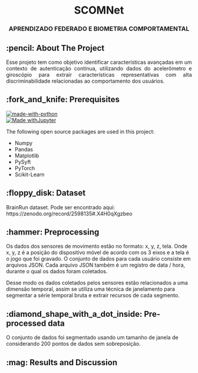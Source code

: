 <h1 align="center"> SCOMNet </h1>
<h3 align="center"> APRENDIZADO FEDERADO E BIOMETRIA COMPORTAMENTAL </h3>

<!-- ABOUT THE PROJECT -->
<h2 id="about-the-project"> :pencil: About The Project</h2>

<p align="justify"> 
  Esse projeto tem como objetivo identificar características avançadas em um contexto de autenticação contínua, utilizando dados do acelerômetro e giroscópio para extrair características representativas com alta discriminabilidade relacionadas ao comportamento dos usuários.
</p>

<!-- PREREQUISITES -->
<h2 id="prerequisites"> :fork_and_knife: Prerequisites</h2>

[![made-with-python](https://img.shields.io/badge/Made%20with-Python-1f425f.svg)](https://www.python.org/) <br>
[![Made withJupyter](https://img.shields.io/badge/Made%20with-Jupyter-orange?style=for-the-badge&logo=Jupyter)](https://jupyter.org/try) <br>

<!--This project is written in Python programming language. <br>-->
The following open source packages are used in this project:
* Numpy
* Pandas
* Matplotlib
* PySyft
* PyTorch
* Scikit-Learn

<!-- DATASET -->
<h2 id="dataset"> :floppy_disk: Dataset</h2>
<p> 
  BrainRun dataset. Pode ser encontrado aqui:  https://zenodo.org/record/2598135#.X4H0qXgzbeo
  
 <!-- PREPROCESSING -->
<h2 id="preprocessing"> :hammer: Preprocessing</h2>

Os dados dos sensores de movimento estão no formato: x, y, z, tela. Onde x, y, z é a posição do dispositivo móvel de acordo com os 3 eixos e a tela é o jogo que foi gravado.
O conjunto de dados para cada usuário consiste em arquivos JSON. Cada arquivo JSON também é um registro de data / hora, durante o qual os dados foram coletados.

Desse modo os dados coletados pelos sensores estão relacionados a uma dimensão temporal, assim  se utiliza uma técnica de janelamento para segmentar a série temporal bruta e extrair recursos de cada segmento.

<!-- PRE-PROCESSED DATA -->
<h2 id="preprocessed-data"> :diamond_shape_with_a_dot_inside: Pre-processed data</h2>

O conjunto de dados foi segmentado usando um tamanho de janela de considerando 200 pontos de dados sem sobreposição.

<!-- RESULTS AND DISCUSSION -->
<h2 id="results-and-discussion"> :mag: Results and Discussion</h2>
